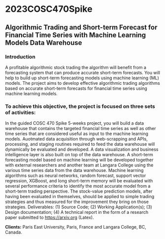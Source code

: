 # 2023COSC470Spike

## Algorithmic Trading and Short-term Forecast for Financial Time Series with Machine Learning Models Data Warehouse

### Introduction
A profitable algorithmic stock trading the algorithm will benefit from a forecasting system that can produce accurate short-term forecasts. You will help to build up short-term forecasting models using machine learning (ML) models. The project aims to develop effective algorithmic trading algorithms based on accurate short-term forecasts for financial time series using machine learning models. 

### To achieve this objective, the project is focused on three sets of activities:
In the guided COSC 470 Spike 5-weeks  project, you will build a data warehouse that contains the targeted financial time series as well as other time series that are considered useful as input to the machine learning models. Auotmated data acquisition through web-scrapping and APIs, processing, and staging routines required to feed the data warehouse will dynamically be evaluated and developed. A data visualization and business intelligence layer is also built on top of the data warehouse.
A short-term forecasting model based on machine learning will be developed together with external researchers and another team at Langara College using the various time series data from the data warehouse. Machine learning algorithms such as neural networks, random forecast, support vector regression, XGBoost, and long short-term memory will be evaluated with several performance criteria to identify the most accurate model from a short-term trading perspective.
The stock-value prediction models, after having been evaluated in themselves, should be applied to simple trading strategies and thus measured for the improvement they bring on those strategies.
Deliverables: (1) Source Code; (2) Working Application(s); (3) Design documentation; (4) A technical report in the form of a research paper submitted to https://arxiv.org (Latex).

**Clients:** Paris East University, Paris, France and Langara College, BC, Canada.

